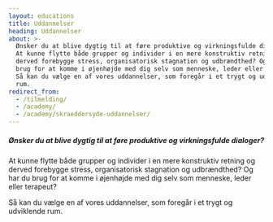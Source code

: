 ```yaml
---
layout: educations
title: Uddannelser
heading: Uddannelser
about: >-
  Ønsker du at blive dygtig til at føre produktive og virkningsfulde dialoger?
  At kunne flytte både grupper og individer i en mere konstruktiv retning og
  derved forebygge stress, organisatorisk stagnation og udbrændthed? Og har du
  brug for at komme i øjenhøjde med dig selv som menneske, leder eller terapeut?
  Så kan du vælge en af vores uddannelser, som foregår i et trygt og udviklende
  rum.
redirect_from:
  - /tilmelding/
  - /academy/
  - /academy/skraeddersyde-uddannelser/
---
```

##### Ønsker du at blive dygtig til at føre produktive og virkningsfulde dialoger?

At kunne flytte både grupper og individer i en mere konstruktiv retning og derved forebygge stress, organisatorisk stagnation og udbrændthed? Og har du brug for at komme i øjenhøjde med dig selv som menneske, leder eller terapeut?

Så kan du vælge en af vores uddannelser, som foregår i et trygt og udviklende rum.